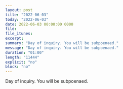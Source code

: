 ```yaml
---
layout: post
title: "2022-06-03"
today: "2022-06-03"
date: 2022-06-03 00:00:00 0000
file:
file_itunes:
excerpt:
summary: "Day of inquiry. You will be subpoenaed."
message: "Day of inquiry. You will be subpoenaed."
duration: "01:00"
length: "11444"
explicit: "no"
block: "no"
---
```

Day of inquiry. You will be subpoenaed.

